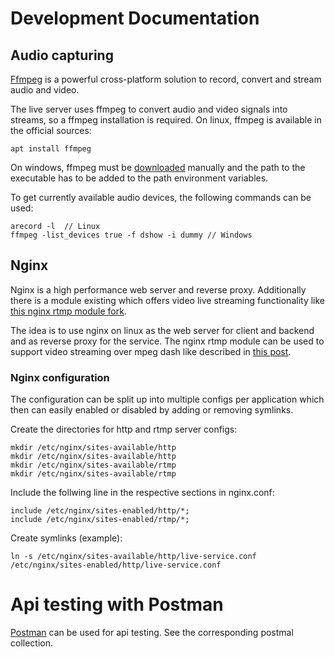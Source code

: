 # Development Documentation


## Audio capturing

[Ffmpeg](https://www.ffmpeg.org/) is a powerful cross-platform solution to record, convert and stream audio and video.

The live server uses ffmpeg to convert audio and video signals into streams, so a ffmpeg installation is required. On linux, ffmpeg is available in the official sources:

```
apt install ffmpeg
```

On windows, ffmpeg must be [downloaded](http://ffmpeg.org/download.html) manually and the path to the executable has to be added to the path environment variables. 

To get currently available audio devices, the following commands can be used:

```
arecord -l  // Linux
ffmpeg -list_devices true -f dshow -i dummy // Windows
```

## Nginx

Nginx is a high performance web server and reverse proxy. 
Additionally there is a module existing which offers video live streaming functionality like [this nginx rtmp module fork](https://github.com/ut0mt8/nginx-rtmp-module/).

The idea is to use nginx on linux as the web server for client and backend and as reverse proxy for the service. The nginx rtmp module can be used to support video streaming over mpeg dash like described in [this post](https://isrv.pw/html5-live-streaming-with-mpeg-dash).

### Nginx configuration

The configuration can be split up into multiple configs per application which then can easily enabled or disabled by adding or removing symlinks.

Create the directories for http and rtmp server configs:

```
mkdir /etc/nginx/sites-available/http
mkdir /etc/nginx/sites-available/http
mkdir /etc/nginx/sites-available/rtmp
mkdir /etc/nginx/sites-available/rtmp
```

Include the follwing line in the respective sections in nginx.conf:

```
include /etc/nginx/sites-enabled/http/*;
include /etc/nginx/sites-enabled/rtmp/*;
```

Create symlinks (example):

```
ln -s /etc/nginx/sites-available/http/live-service.conf /etc/nginx/sites-enabled/http/live-service.conf
```

# Api testing with Postman

[Postman](https://www.getpostman.com/) can be used for api testing. See the corresponding postmal collection.

